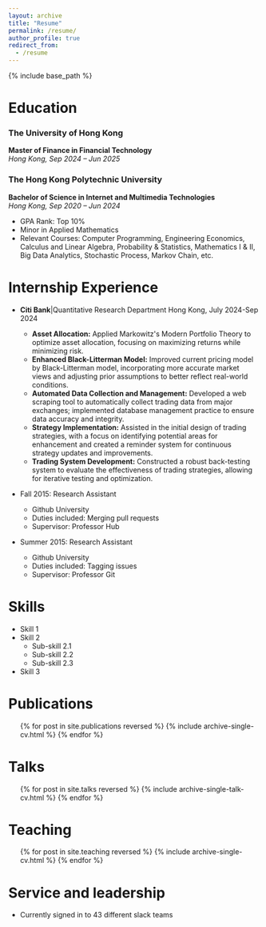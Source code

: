 ```yaml
---
layout: archive
title: "Resume"
permalink: /resume/
author_profile: true
redirect_from:
  - /resume
---
```


{% include base_path %}

Education
======
### The University of Hong Kong  
**Master of Finance in Financial Technology**  
*Hong Kong, Sep 2024 – Jun 2025*

### The Hong Kong Polytechnic University  
**Bachelor of Science in Internet and Multimedia Technologies**  
*Hong Kong, Sep 2020 – Jun 2024*  
- GPA Rank: Top 10%  
- Minor in Applied Mathematics  
- Relevant Courses: Computer Programming, Engineering Economics, Calculus and Linear Algebra, Probability & Statistics, Mathematics I & II, Big Data Analytics, Stochastic Process, Markov Chain, etc.

Internship Experience
======
* **Citi Bank**|Quantitative Research Department    Hong Kong, July 2024-Sep 2024
  * **Asset Allocation:** Applied Markowitz's Modern Portfolio Theory to optimize asset allocation, focusing on maximizing returns while minimizing risk.
  * **Enhanced Black-Litterman Model:** Improved current pricing model by Black-Litterman model, incorporating more accurate market views and adjusting prior assumptions to better reflect real-world conditions.
  * **Automated Data Collection and Management:** Developed a web scraping tool to automatically collect trading data from major exchanges; implemented database management practice to ensure data accuracy and integrity.
  * **Strategy Implementation:** Assisted in the initial design of trading strategies, with a focus on identifying potential areas for enhancement and created a reminder system for continuous strategy updates and improvements.
  * **Trading System Development:** Constructed a robust back-testing system to evaluate the effectiveness of trading strategies, allowing for iterative testing and optimization.

* Fall 2015: Research Assistant
  * Github University
  * Duties included: Merging pull requests
  * Supervisor: Professor Hub

* Summer 2015: Research Assistant
  * Github University
  * Duties included: Tagging issues
  * Supervisor: Professor Git
  
Skills
======
* Skill 1
* Skill 2
  * Sub-skill 2.1
  * Sub-skill 2.2
  * Sub-skill 2.3
* Skill 3

Publications
======
  <ul>{% for post in site.publications reversed %}
    {% include archive-single-cv.html %}
  {% endfor %}</ul>
  
Talks
======
  <ul>{% for post in site.talks reversed %}
    {% include archive-single-talk-cv.html  %}
  {% endfor %}</ul>
  
Teaching
======
  <ul>{% for post in site.teaching reversed %}
    {% include archive-single-cv.html %}
  {% endfor %}</ul>
  
Service and leadership
======
* Currently signed in to 43 different slack teams
